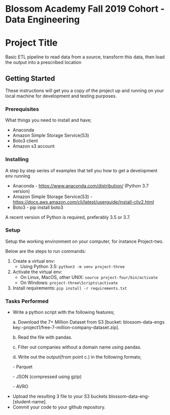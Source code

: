 <h1>Blossom Academy Fall 2019 Cohort - Data Engineering</h1>

# Project Title

Basic ETL pipeline to read data from a source, transform this data, then load the output into a prescribed location

## Getting Started

These instructions will get you a copy of the project up and running on your local machine for development and testing purposes.

### Prerequisites

What things you need to install and have;


- Anaconda 
- Amazon Simple Storage Service(S3)
- Boto3 client
- Amazon s3 account


### Installing

A step by step series of examples that tell you how to get a development env running


* Anaconda -  https://www.anaconda.com/distribution/ (Python 3.7 version)
* Amazon Simple Storage Service(S3) - https://docs.aws.amazon.com/cli/latest/userguide/install-cliv2.html
* Boto3 - pip install boto3

A recent version of Python is required, preferably 3.5 or 3.7.

### Setup
Setup the working environment on your computer, for instance Project-two.

Below are the steps to run commands:

1. Create a virtual env:
	* Using Python 3.5: `python3 -m venv project-three`
2. Activate the virtual env:
	* On Linux, MacOS, other UNIX: `source project-four/bin/activate`
	* On Windows: `project-three\Scripts\activate`
3. Install requirements: `pip install -r requirements.txt` 

### Tasks Performed
- Write a python script with the following features; 
    <p>a. Download the 7+ Million Dataset from S3 [bucket: blossom-data-engs key:-project1/free-7-million-company-dataset.zip].</p>
    <p>b. Read the file with pandas.</p>
    <p>c. Filter out companies without a domain name using pandas.</p>
    <p>d. Write out the output(from point c.) in the following formats;</p>
          <p> - Parquet</p>
          <p> - JSON (compressed using gzip)</p>
          <p> - AVRO</p>
- Upload the resulting 3 file to your S3 buckets blossom-data-eng-[student-name].
- Commit your code to your github repository.


